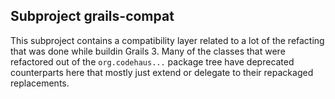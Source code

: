## Subproject grails-compat

This subproject contains a compatibility layer related to a lot of the refacting that was done while buildin Grails 3.
Many of the classes that were refactored out of the `org.codehaus...` package tree have deprecated counterparts here
that mostly just extend or delegate to their repackaged replacements.
